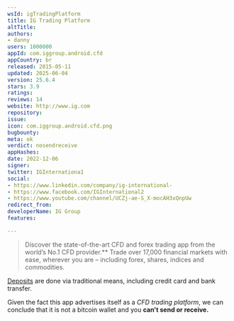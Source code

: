 ```yaml
---
wsId: igTradingPlatform
title: IG Trading Platform
altTitle: 
authors:
- danny
users: 1000000
appId: com.iggroup.android.cfd
appCountry: br
released: 2015-05-11
updated: 2025-06-04
version: 25.6.4
stars: 3.9
ratings: 
reviews: 14
website: http://www.ig.com
repository: 
issue: 
icon: com.iggroup.android.cfd.png
bugbounty: 
meta: ok
verdict: nosendreceive
appHashes: 
date: 2022-12-06
signer: 
twitter: IGInternationa1
social:
- https://www.linkedin.com/company/ig-international-
- https://www.facebook.com/IGInternational2
- https://www.youtube.com/channel/UCZj-ae-S_X-mocAH3xQnpUw
redirect_from: 
developerName: IG Group
features: 

---
```


> Discover the state-of-the-art CFD and forex trading app from the world’s No.1 CFD provider.**
Trade over 17,000 financial markets with ease, wherever you are – including forex, shares, indices and commodities.

[Deposits](https://www.ig.com/en/help-and-support/deposits-and-withdrawals/deposits/how-do-i-deposit-funds-into-my-account) are done via traditional means, including credit card and bank transfer.

Given the fact this app advertises itself as a *CFD trading platform*, we can conclude that it is not a bitcoin wallet and you **can't send or receive.**
